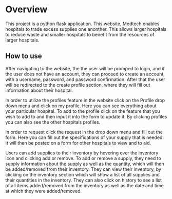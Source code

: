 # Overview #

This project is a python flask application. This website, Medtech enables hospitals to trade excess supplies one anonther. This allows larger hospitals to reduce waste and smaller hospitals to benefit from the resources of larger hospitals. 

## How to use ##
After navigating to the website, the the user will be promped to login, and if the user does not have an account, they can proceed to create an account, with a username, password, and password confirmation. After that the user will be redirected to the create profile section, where they will fill out information about their hospital.

In order to utilize the profiles feature in the website click on the Profile drop down menu and click on my profile. Here you can see everything about your particular hospital. To add to the profile click on the feature that you wish to add to and then input it into the form to update it. By clicking profiles you can also see the other hospitals profiles.

In order to request click the request in the drop down menu and fill out the form. Here you can fill out the specifications of your supply that is needed. It will then be posted on a form for other hospitals to view and to aid.

Users can add supplies to their inventory by hovering over the inventory icon and clicking add or remove. To add or remove a supply, they need to supply information about the supply as well as the quantity, which will then be added/removed from their inventory. They can view their inventory, by clicking on the inventory section which will show a list of all supplies and their quantities in the inventory. They can also click on history to see a list of all items added/removed from the inventory as well as the date and time at which they were added/removed.
